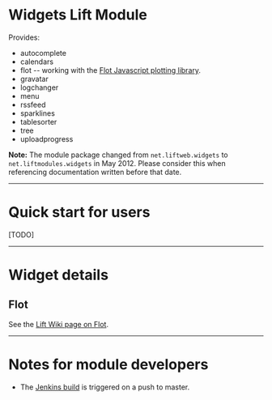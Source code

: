 Widgets Lift Module
==================

Provides:

* autocomplete
* calendars
* flot -- working with the [Flot Javascript plotting library](http://code.google.com/p/flot/).
* gravatar
* logchanger
* menu
* rssfeed
* sparklines
* tablesorter
* tree
* uploadprogress

**Note:** The module package changed from `net.liftweb.widgets` to `net.liftmodules.widgets` in May 2012.  Please consider this when referencing documentation written before that date.

---

Quick start for users
=====================

[TODO]




---

Widget details
===============

Flot
----

See the [Lift Wiki page on Flot](http://www.assembla.com/spaces/liftweb/wiki/Flot).


---







Notes for module developers
===========================

* The [Jenkins build](https://liftmodules.ci.cloudbees.com/job/widgets/) is triggered on a push to master.





